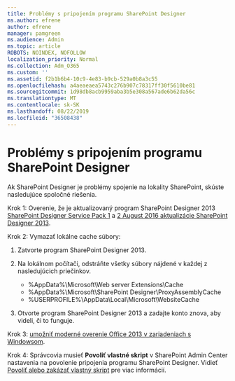 ```yaml
---
title: Problémy s pripojením programu SharePoint Designer
ms.author: efrene
author: efrene
manager: pamgreen
ms.audience: Admin
ms.topic: article
ROBOTS: NOINDEX, NOFOLLOW
localization_priority: Normal
ms.collection: Adm_O365
ms.custom: ''
ms.assetid: f2b1b6b4-10c9-4e83-b9cb-529a0b8a3c55
ms.openlocfilehash: a4aeaeaea5743c276b907c78317ff30f5610be81
ms.sourcegitcommit: 1d98db8acb9959aba3b5e308a567ade6b62da56c
ms.translationtype: MT
ms.contentlocale: sk-SK
ms.lasthandoff: 08/22/2019
ms.locfileid: "36508438"
---
```

# <a name="sharepoint-designer-connection-issues"></a>Problémy s pripojením programu SharePoint Designer 

Ak SharePoint Designer je problémy spojenie na lokality SharePoint, skúste nasledujúce spoločné riešenia.

Krok 1: Overenie, že je aktualizovaný program SharePoint Designer 2013 [SharePoint Designer Service Pack 1](https://support.microsoft.com/help/2817441/description-of-microsoft-sharepoint-designer-2013-service-pack-1-sp1) a [2 August 2016 aktualizácie SharePoint Designer 2013](https://support.microsoft.com/help/3114721/august-2-2016-update-for-sharepoint-designer-2013-kb3114721).



Krok 2: Vymazať lokálne cache súbory:

1. Zatvorte program SharePoint Designer 2013.

2. Na lokálnom počítači, odstráňte všetky súbory nájdené v každej z nasledujúcich priečinkov.

    - %AppData%\Microsoft\Web server Extensions\Cache
    - %AppData%\Microsoft\SharePoint Designer\ProxyAssemblyCache
    - %USERPROFILE%\AppData\Local\Microsoft\WebsiteCache

3. Otvorte program SharePoint Designer 2013 a zadajte konto znova, aby videli, či to funguje.

Krok 3: [umožniť moderné overenie Office 2013 v zariadeniach s Windowsom](https://docs.microsoft.com/office365/admin/security-and-compliance/enable-modern-authentication?redirectSourcePath=/article/Enable-Modern-Authentication-for-Office-2013-on-Windows-devices-7dc1c01a-090f-4971-9677-f1b192d6c910&view=o365-worldwide).

Krok 4: Správcovia musieť **Povoliť vlastné skript** v SharePoint Admin Center nastavenia na povolenie pripojenia programu SharePoint Designer. Vidieť [Povoliť alebo zakázať vlastný skript](https://docs.microsoft.com/sharepoint/allow-or-prevent-custom-script) pre viac informácií.


